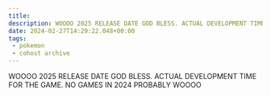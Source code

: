 ```yaml
---
title:
description: WOOOO 2025 RELEASE DATE GOD BLESS. ACTUAL DEVELOPMENT TIME FOR THE GAME. NO GAMES IN 2024 PROBABLY WOOOO
date: 2024-02-27T14:29:22.048+00:00
tags:
 - pokemon
 - cohost archive
---
```


WOOOO 2025 RELEASE DATE GOD BLESS. ACTUAL DEVELOPMENT TIME FOR THE GAME. NO GAMES IN 2024 PROBABLY WOOOO